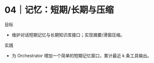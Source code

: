 # 04｜记忆：短期/长期与压缩

目标
- 维护对话短期记忆与长期知识库接口；实现摘要/滑窗压缩。

实践
- 为 Orchestrator 增加一个简单的短期记忆窗口，累计最近 k 条工具输出。

